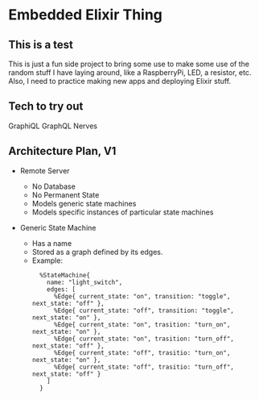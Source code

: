 # Embedded Elixir Thing

## This is a test
This is just a fun side project to bring some use to make some use of the random stuff I have laying
around, like a RaspberryPi, LED, a resistor, etc. Also, I need to practice making new apps and
deploying Elixir stuff.

## Tech to try out
GraphiQL
GraphQL
Nerves

## Architecture Plan, V1
* Remote Server
  - No Database
  - No Permanent State
  - Models generic state machines
  - Models specific instances of particular state machines

* Generic State Machine
  - Has a name
  - Stored as a graph defined by its edges.
  - Example:
      ```
        %StateMachine{
          name: "light_switch",
          edges: [
            %Edge{ current_state: "on", transition: "toggle", next_state: "off" },
            %Edge{ current_state: "off", transition: "toggle", next_state: "on" },
            %Edge{ current_state: "on", trasition: "turn_on", next_state: "on" },
            %Edge{ current_state: "on", trasition: "turn_off", next_state: "off" },
            %Edge{ current_state: "off", trasitio: "turn_on", next_state: "on" },
            %Edge{ current_state: "off", trasitio: "turn_off", next_state: "off" }
          ]
        }
      ```
